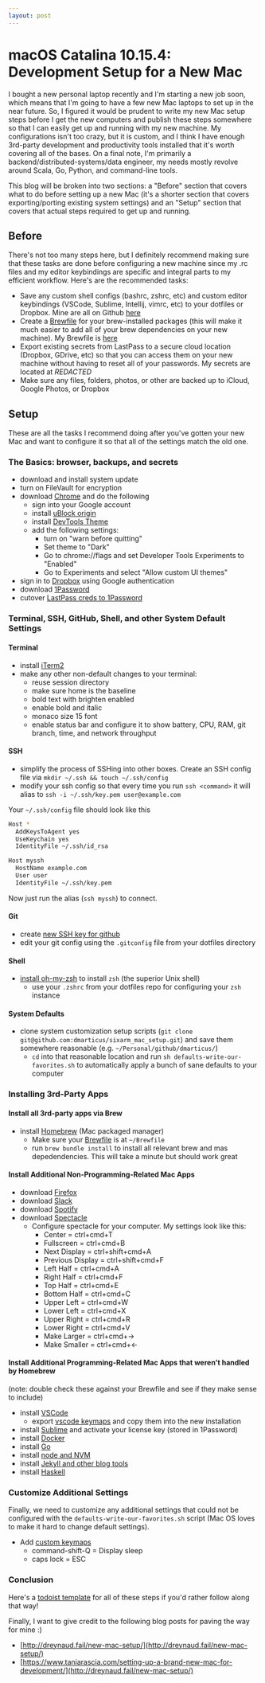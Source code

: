 ```yaml
---
layout: post
---
```


# macOS Catalina 10.15.4: Development Setup for a New Mac

I bought a new personal laptop recently and I'm starting a new job soon, which means that I'm going to have a few new Mac laptops to set up in the near future.  So, I figured it would be prudent to write my new Mac setup steps before I get the new computers and publish these steps somewhere so that I can easily get up and running with my new machine.  My configurations isn't too crazy, but it is custom, and I think I have enough 3rd-party development and productivity tools installed that it's worth covering all of the bases.  On a final note, I'm primarily a backend/distributed-systems/data engineer, my needs mostly revolve around Scala, Go, Python, and command-line tools.

This blog will be broken into two sections: a "Before" section that covers what to do before setting up a new Mac (it's a shorter section that covers exporting/porting existing system settings) and an "Setup" section that covers that actual steps required to get up and running. 

## Before

There's not too many steps here, but I definitely recommend making sure that these tasks are done before configuring a new machine since my .rc files and my editor keybindings are specific and integral parts to my efficient workflow.  Here's are the recommended tasks:

* Save any custom shell configs (bashrc, zshrc, etc) and custom editor keybindings (VSCode, Sublime, Intellij, vimrc, etc) to your dotfiles or Dropbox.  Mine are all on Github [here](https://github.com/dmarticus/dotfiles)
* Create a [Brewfile](https://github.com/Homebrew/homebrew-bundle) for your brew-installed packages (this will make it much easier to add all of your brew dependencies on your new machine).  My Brewfile is [here](https://github.com/dmarticus/dotfiles/blob/master/Brewfile)
* Export existing secrets from LastPass to a secure cloud location (Dropbox, GDrive, etc) so that you can access them on your new machine without having to reset all of your passwords.  My secrets are located at *REDACTED*
* Make sure any files, folders, photos, or other are backed up to iCloud, Google Photos, or Dropbox

## Setup

These are all the tasks I recommend doing after you've gotten your new Mac and want to configure it so that all of the settings match the old one.

### The Basics: browser, backups, and secrets

* download and install system update
* turn on FileVault for encryption
* download [Chrome](https://www.google.com/chrome/) and do the following
    * sign into your Google account
    * install [uBlock origin](https://chrome.google.com/webstore/detail/ublock-origin/cjpalhdlnbpafiamejdnhcphjbkeiagm?hl=en)
    * install [DevTools Theme](https://chrome.google.com/webstore/detail/devtools-theme-zero-dark/bomhdjeadceaggdgfoefmpeafkjhegbo?hl=en-US)
    * add the following settings:
        * turn on "warn before quitting"
        * Set theme to "Dark"
        * Go to chrome://flags and set Developer Tools Experiments to "Enabled"
        * Go to Experiments and select "Allow custom UI themes"
* sign in to [Dropbox](https://www.dropbox.com/h) using Google authentication
* download [1Password](https://1password.com/)
* cutover [LastPass creds to 1Password](https://support.1password.com/import-lastpass/)

### Terminal, SSH, GitHub, Shell, and other System Default Settings

#### Terminal
* install [iTerm2](https://www.iterm2.com/)
* make any other non-default changes to your terminal:
    * reuse session directory
    * make sure home is the baseline
    * bold text with brighten enabled
    * enable bold and italic
    * monaco size 15 font
    * enable status bar and configure it to show battery, CPU, RAM, git branch, time, and network throughput

#### SSH
* simplify the process of SSHing into other boxes. Create an SSH config file via `mkdir ~/.ssh && touch ~/.ssh/config`
* modify your ssh config so that every time you run `ssh <command>` it will alias to `ssh -i ~/.ssh/key.pem user@example.com`

Your `~/.ssh/config` file should look like this
```sh
Host *
  AddKeysToAgent yes
  UseKeychain yes
  IdentityFile ~/.ssh/id_rsa

Host myssh
  HostName example.com
  User user
  IdentityFile ~/.ssh/key.pem
```

Now just run the alias (`ssh myssh`) to connect.


#### Git
* create [new SSH key for github](https://help.github.com/en/github/authenticating-to-github/generating-a-new-ssh-key-and-adding-it-to-the-ssh-agent)
* edit your git config using the `.gitconfig` file from your dotfiles directory

#### Shell
* [install oh-my-zsh](https://ohmyz.sh/) to install `zsh` (the superior Unix shell)
    * use your `.zshrc` from your dotfiles repo for configuring your `zsh` instance

#### System Defaults
* clone system customization setup scripts (`git clone git@github.com:dmarticus/sixarm_mac_setup.git`) and save them somewhere reasonable (e.g. `~/Personal/github/dmarticus/`)
    * `cd` into that reasonable location and run `sh defaults-write-our-favorites.sh` to automatically apply a bunch of sane defaults to your computer

### Installing 3rd-Party Apps

#### Install all 3rd-party apps via Brew

* install [Homebrew](https://brew.sh/) (Mac packaged manager)
    * Make sure your [Brewfile](https://github.com/dmarticus/dotfiles/blob/master/Brewfile) is at `~/Brewfile`
    * run `brew bundle install` to install all relevant brew and mas depedendencies.  This will take a minute but should work great

#### Install Additional Non-Programming-Related Mac Apps
* download [Firefox](https://www.mozilla.org/en-US/firefox/new/)
* download [Slack](https://slack.com/downloads/mac)
* download [Spotify](https://www.spotify.com/us/download/mac/)
* download [Spectacle](https://www.spectacleapp.com/)
    * Configure spectacle for your computer.  My settings look like this:
        * Center = ctrl+cmd+T
        * Fullscreen = ctrl+cmd+B
        * Next Display = ctrl+shift+cmd+A
        * Previous Display = ctrl+shift+cmd+F
        * Left Half = ctrl+cmd+A
        * Right Half = ctrl+cmd+F
        * Top Half = ctrl+cmd+E
        * Bottom Half = ctrl+cmd+C
        * Upper Left = ctrl+cmd+W
        * Lower Left = ctrl+cmd+X
        * Upper Right = ctrl+cmd+R
        * Lower Right = ctrl+cmd+V
        * Make Larger = ctrl+cmd+->
        * Make Smaller = ctrl+cmd+<-

####  Install Additional Programming-Related Mac Apps that weren't handled by Homebrew

(note: double check these against your Brewfile and see if they make sense to include)

* install [VSCode](https://code.visualstudio.com/)
    * export [vscode keymaps](https://github.com/dmarticus/dotfiles/tree/master/vscode) and copy them into the new installation
* install [Sublime](https://www.sublimetext.com/) and activate your license key (stored in 1Password)
* install [Docker](https://docs.docker.com/docker-for-mac/install/)
* install [Go](https://golang.org/doc/install)
* install [node and NVM](https://www.taniarascia.com/setting-up-a-brand-new-mac-for-development/#nodejs)
* install [Jekyll and other blog tools](https://dylanamartin.com/2020/03/22/installing-jekyll-and-its-toolchain-on-mac-os-catalina.html)
* install [Haskell](https://www.haskell.org/platform/mac.html)

### Customize Additional Settings

Finally, we need to customize any additional settings that could not be configured with the `defaults-write-our-favorites.sh` script (Mac OS loves to make it hard to change default settings).

* Add [custom keymaps](https://beebom.com/how-modify-or-create-custom-keyboard-layouts-mac/)
    * command-shift-Q = Display sleep
    * caps lock = ESC

### Conclusion

Here's a [todoist template](https://todoist.com/API/v8.6/import/project_from_url?t_url=https%3A%2F%2Fd1aspxi4rjqbaz.cloudfront.net%2Fa09297b0f06267f2d38f384b86fc5b9f_New%2520Macbook%2520Setup.csv) for all of these steps if you'd rather follow along that way!

Finally, I want to give credit to the following blog posts for paving the way for mine :)
* [http://dreynaud.fail/new-mac-setup/](http://dreynaud.fail/new-mac-setup/)
* [https://www.taniarascia.com/setting-up-a-brand-new-mac-for-development/](http://dreynaud.fail/new-mac-setup/)


